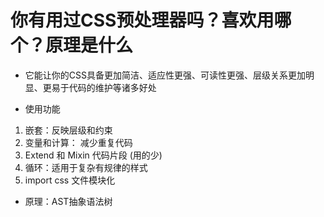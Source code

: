 # 你有用过CSS预处理器吗？喜欢用哪个？原理是什么

- 它能让你的CSS具备更加简洁、适应性更强、可读性更强、层级关系更加明显、更易于代码的维护等诸多好处

- 使用功能
1. 嵌套：反映层级和约束
2. 变量和计算： 减少重复代码
3. Extend 和 Mixin 代码片段 (用的少)
4. 循环：适用于复杂有规律的样式
5. import css 文件模块化

- 原理：AST抽象语法树